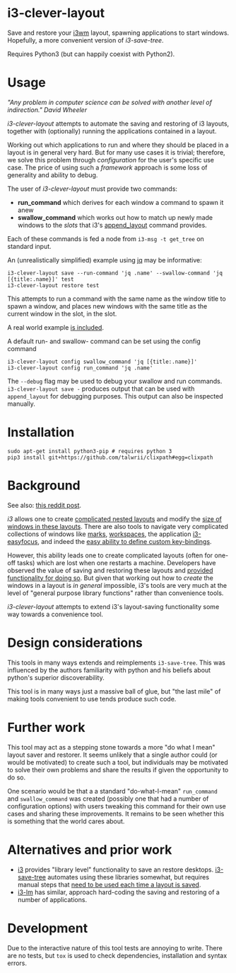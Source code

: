 # i3-clever-layout

Save and restore your [i3wm](https://i3wm.org/) layout, spawning applications to start windows.
Hopefully, a more convenient version of *i3-save-tree*.

Requires Python3 (but can happily coexist with Python2).

# Usage

*"Any problem in computer science can be solved with another level of indirection."
       David Wheeler*

*i3-clever-layout* attempts to automate the saving and restoring of i3 layouts, together with (optionally) running the applications contained in a layout.

Working out which applications to run and where they should be placed in a layout is in general very hard. But for many use cases it is trivial; therefore, we solve this problem through *configuration* for the user's specific use case. The price of using such a *framework* approach is some loss of generality and ability to debug.

The user of *i3-clever-layout* must provide two commands:

* **run_command** which derives for each window a command to spawn it anew
* **swallow_command** which works out how to match up newly made windows to the *slots* that i3's [append_layout](https://i3wm.org/docs/layout-saving.html#_append_layout_command) command provides.

Each of these commands is fed a node from `i3-msg -t get_tree` on standard input.

An (unrealistically simplified) example using [jq](https://stedolan.github.io/jq/) may be informative:

```
i3-clever-layout save --run-command 'jq .name' --swallow-command 'jq [{title:.name}]' test
i3-clever-layout restore test
```

This attempts to run a command with the same name as the window title to spawn a window, and places new windows with the same title as the current window in the slot, in the slot.

A real world example [is included](examples/i3-layout-guess).

A default run- and swallow- command can be set using the config command

```
i3-clever-layout config swallow_command 'jq [{title:.name}]'
i3-clever-layout config run_command 'jq .name'
```

The `--debug` flag may be used to debug your swallow and run commands.
`i3-clever-layout save -` produces output that can be used with `append_layout` for debugging purposes. This output can also be inspected manually.

# Installation

```
sudo apt-get install python3-pip # requires python 3
pip3 install git+https://github.com/talwrii/clixpath#egg=clixpath
```

# Background

See also: [this reddit post](https://www.reddit.com/r/i3wm/comments/7j4siz/state_of_the_art_for_i3savetree/).

*i3* allows one to create [complicated nested layouts](https://i3wm.org/docs/tree-migrating.html#_tree) and modify the [size of windows in these layouts](https://i3wm.org/docs/userguide.html#_resizing). There are also tools to navigate very complicated collections of windows like [marks](https://i3wm.org/docs/userguide.html#vim_like_marks), [workspaces](https://i3wm.org/docs/userguide.html#_using_workspaces), the application [i3-easyfocus](https://github.com/cornerman/i3-easyfocus), and indeed the [easy ability to define custom key-bindings](https://i3wm.org/docs/userguide.html#keybindings).

However, this ability leads one to create complicated layouts (often for one-off tasks)
which are lost when one restarts a machine. 
Developers have observed the value of saving and restoring these layouts and [provided functionality for doing so](https://i3wm.org/docs/layout-saving.html). But given that working out how to *create* the windows in a layout is *in general* impossible, i3's tools are very much at the level of "general purpose library functions" rather than convenience tools.

*i3-clever-layout* attempts to extend i3's layout-saving functionality some way towards a convenience tool.

# Design considerations

This tools in many ways extends and reimplements `i3-save-tree`. This was influenced by the authors familiarity with python and his beliefs about python's superior discoverability.

This tool is in many ways just a massive ball of glue, but "the last mile" of making tools convenient to use tends produce such code.

# Further work

This tool may act as a stepping stone towards a more "do what I mean" layout saver and restorer.
It seems unlikely that a single author could (or would be motivated) to create such a tool, but individuals may be motivated to solve their own problems and share the results if given the opportunity to do so.

One scenario would be that a a standard "do-what-I-mean" `run_command` and `swallow_command` was created (possibly one that had a number of configuration options) with users tweaking this command for their own use cases and sharing these improvements. It remains to be seen whether this is something that the world cares about.

# Alternatives and prior work

* [i3](https://github.com/i3/i3) provides "library level" functionality to save an restore desktops. [i3-save-tree](https://i3wm.org/docs/layout-saving.html) automates using these libraries somewhat, but requires manual steps that [need to be used each time a layout is saved](https://www.reddit.com/r/i3wm/comments/7j4siz/state_of_the_art_for_i3savetree/dr3qwq5/).
* [i3-lm](https://github.com/borysn/i3-lm) has similar, approach hard-coding the saving and restoring of a number of applications.

# Development

Due to the interactive nature of this tool tests are annoying to write.
There are no tests, but `tox` is used to check dependencies, installation and syntax errors.
